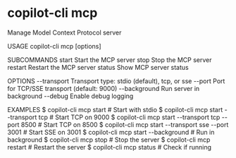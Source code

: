 # copilot-cli mcp

Manage Model Context Protocol server

USAGE
  copilot-cli mcp <subcommand> [options]

SUBCOMMANDS
  start           Start the MCP server
  stop            Stop the MCP server
  restart         Restart the MCP server
  status          Show MCP server status

OPTIONS
  --transport     Transport type: stdio (default), tcp, or sse
  --port          Port for TCP/SSE transport (default: 9000)
  --background    Run server in background
  --debug         Enable debug logging

EXAMPLES
  $ copilot-cli mcp start                              # Start with stdio
  $ copilot-cli mcp start --transport tcp              # Start TCP on 9000
  $ copilot-cli mcp start --transport tcp --port 8500  # Start TCP on 8500
  $ copilot-cli mcp start --transport sse --port 3001  # Start SSE on 3001
  $ copilot-cli mcp start --background                 # Run in background
  $ copilot-cli mcp stop                               # Stop the server
  $ copilot-cli mcp restart                            # Restart the server
  $ copilot-cli mcp status                             # Check if running